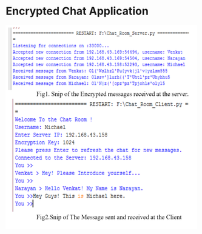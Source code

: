 # Encrypted Chat Application
![Basic Chat server](https://github.com/VNKT777/Encrypted_Chat_Application/blob/master/1.PNG?raw=true)

